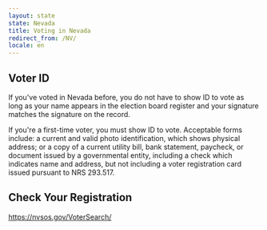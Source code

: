 ```yaml
---
layout: state
state: Nevada
title: Voting in Nevada
redirect_from: /NV/
locale: en
---
```


## Voter ID

If you've voted in Nevada before, you do not have to show ID to vote as long as your name appears in the election board register and your signature matches the signature on the record. 

If you're a first-time voter, you must show ID to vote. Acceptable forms include: a current and valid photo identification, which shows physical address; or a copy of a current utility bill, bank statement, paycheck, or document issued by a governmental entity, including a check which indicates name and address, but not including a voter registration card issued pursuant to NRS 293.517.

## Check Your Registration

<https://nvsos.gov/VoterSearch/>
